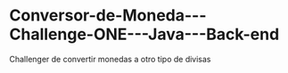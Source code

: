 # Conversor-de-Moneda---Challenge-ONE---Java---Back-end
Challenger de convertir monedas a otro tipo de divisas
